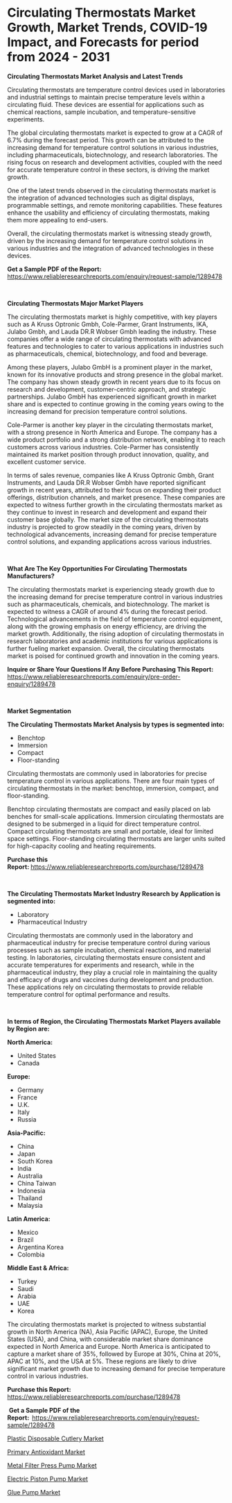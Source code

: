 <p><h1>Circulating Thermostats Market Growth, Market Trends, COVID-19 Impact, and Forecasts for period from 2024 - 2031</h1></p><p><strong>Circulating Thermostats Market Analysis and Latest Trends</strong></p>
<p><p>Circulating thermostats are temperature control devices used in laboratories and industrial settings to maintain precise temperature levels within a circulating fluid. These devices are essential for applications such as chemical reactions, sample incubation, and temperature-sensitive experiments.</p><p>The global circulating thermostats market is expected to grow at a CAGR of 6.7% during the forecast period. This growth can be attributed to the increasing demand for temperature control solutions in various industries, including pharmaceuticals, biotechnology, and research laboratories. The rising focus on research and development activities, coupled with the need for accurate temperature control in these sectors, is driving the market growth.</p><p>One of the latest trends observed in the circulating thermostats market is the integration of advanced technologies such as digital displays, programmable settings, and remote monitoring capabilities. These features enhance the usability and efficiency of circulating thermostats, making them more appealing to end-users.</p><p>Overall, the circulating thermostats market is witnessing steady growth, driven by the increasing demand for temperature control solutions in various industries and the integration of advanced technologies in these devices.</p></p>
<p><strong>Get a Sample PDF of the Report:&nbsp;</strong> <a href="https://www.reliableresearchreports.com/enquiry/request-sample/1289478">https://www.reliableresearchreports.com/enquiry/request-sample/1289478</a></p>
<p>&nbsp;</p>
<p><strong>Circulating Thermostats Major Market Players</strong></p>
<p><p>The circulating thermostats market is highly competitive, with key players such as A Kruss Optronic Gmbh, Cole-Parmer, Grant Instruments, IKA, Julabo Gmbh, and Lauda DR.R Wobser Gmbh leading the industry. These companies offer a wide range of circulating thermostats with advanced features and technologies to cater to various applications in industries such as pharmaceuticals, chemical, biotechnology, and food and beverage.</p><p>Among these players, Julabo GmbH is a prominent player in the market, known for its innovative products and strong presence in the global market. The company has shown steady growth in recent years due to its focus on research and development, customer-centric approach, and strategic partnerships. Julabo GmbH has experienced significant growth in market share and is expected to continue growing in the coming years owing to the increasing demand for precision temperature control solutions.</p><p>Cole-Parmer is another key player in the circulating thermostats market, with a strong presence in North America and Europe. The company has a wide product portfolio and a strong distribution network, enabling it to reach customers across various industries. Cole-Parmer has consistently maintained its market position through product innovation, quality, and excellent customer service.</p><p>In terms of sales revenue, companies like A Kruss Optronic Gmbh, Grant Instruments, and Lauda DR.R Wobser Gmbh have reported significant growth in recent years, attributed to their focus on expanding their product offerings, distribution channels, and market presence. These companies are expected to witness further growth in the circulating thermostats market as they continue to invest in research and development and expand their customer base globally. The market size of the circulating thermostats industry is projected to grow steadily in the coming years, driven by technological advancements, increasing demand for precise temperature control solutions, and expanding applications across various industries.</p></p>
<p>&nbsp;</p>
<p><strong>What Are The Key Opportunities For Circulating Thermostats Manufacturers?</strong></p>
<p><p>The circulating thermostats market is experiencing steady growth due to the increasing demand for precise temperature control in various industries such as pharmaceuticals, chemicals, and biotechnology. The market is expected to witness a CAGR of around 4% during the forecast period. Technological advancements in the field of temperature control equipment, along with the growing emphasis on energy efficiency, are driving the market growth. Additionally, the rising adoption of circulating thermostats in research laboratories and academic institutions for various applications is further fueling market expansion. Overall, the circulating thermostats market is poised for continued growth and innovation in the coming years.</p></p>
<p><strong>Inquire or Share Your Questions If Any Before Purchasing This Report:</strong> <a href="https://www.reliableresearchreports.com/enquiry/pre-order-enquiry/1289478">https://www.reliableresearchreports.com/enquiry/pre-order-enquiry/1289478</a></p>
<p>&nbsp;</p>
<p><strong>Market Segmentation</strong></p>
<p><strong>The Circulating Thermostats Market Analysis by types is segmented into:</strong></p>
<p><ul><li>Benchtop</li><li>Immersion</li><li>Compact</li><li>Floor-standing</li></ul></p>
<p><p>Circulating thermostats are commonly used in laboratories for precise temperature control in various applications. There are four main types of circulating thermostats in the market: benchtop, immersion, compact, and floor-standing. </p><p>Benchtop circulating thermostats are compact and easily placed on lab benches for small-scale applications. Immersion circulating thermostats are designed to be submerged in a liquid for direct temperature control. Compact circulating thermostats are small and portable, ideal for limited space settings. Floor-standing circulating thermostats are larger units suited for high-capacity cooling and heating requirements.</p></p>
<p><strong>Purchase this Report:&nbsp;</strong><a href="https://www.reliableresearchreports.com/purchase/1289478">https://www.reliableresearchreports.com/purchase/1289478</a></p>
<p>&nbsp;</p>
<p><strong>The Circulating Thermostats Market Industry Research by Application is segmented into:</strong></p>
<p><ul><li>Laboratory</li><li>Pharmaceutical Industry</li></ul></p>
<p><p>Circulating thermostats are commonly used in the laboratory and pharmaceutical industry for precise temperature control during various processes such as sample incubation, chemical reactions, and material testing. In laboratories, circulating thermostats ensure consistent and accurate temperatures for experiments and research, while in the pharmaceutical industry, they play a crucial role in maintaining the quality and efficacy of drugs and vaccines during development and production. These applications rely on circulating thermostats to provide reliable temperature control for optimal performance and results.</p></p>
<p>&nbsp;</p>
<p><strong>In terms of Region, the Circulating Thermostats Market Players available by Region are:</strong></p>
<p>
    <p> <strong> North America: </strong>
        <ul>
            <li>United States</li>
            <li>Canada</li>
        </ul>
        </p> 
    <p> <strong> Europe: </strong>
        <ul>
            <li>Germany</li>
            <li>France</li>
            <li>U.K.</li>
            <li>Italy</li>
            <li>Russia</li>
        </ul>
        </p> 
    <p> <strong> Asia-Pacific: </strong>
        <ul>
            <li>China</li>
            <li>Japan</li>
            <li>South Korea</li>
            <li>India</li>
            <li>Australia</li>
            <li>China Taiwan</li>
            <li>Indonesia</li>
            <li>Thailand</li>
            <li>Malaysia</li>
        </ul>
        </p> 
    <p> <strong> Latin America: </strong>
        <ul>
            <li>Mexico</li>
            <li>Brazil</li>
            <li>Argentina Korea</li>
            <li>Colombia</li>
        </ul>
        </p> 
    <p> <strong> Middle East & Africa: </strong>
        <ul>
            <li>Turkey</li>
            <li>Saudi</li>
            <li>Arabia</li>
            <li>UAE</li>
            <li>Korea</li>
        </ul>
    </p>
    </p>
<p><p>The circulating thermostats market is projected to witness substantial growth in North America (NA), Asia Pacific (APAC), Europe, the United States (USA), and China, with considerable market share dominance expected in North America and Europe. North America is anticipated to capture a market share of 35%, followed by Europe at 30%, China at 20%, APAC at 10%, and the USA at 5%. These regions are likely to drive significant market growth due to increasing demand for precise temperature control in various industries.</p></p>
<p><strong>Purchase this Report: </strong><a href="https://www.reliableresearchreports.com/purchase/1289478">https://www.reliableresearchreports.com/purchase/1289478</a></p>
<p>&nbsp;<strong>Get a Sample PDF of the Report:&nbsp;&nbsp;</strong><a href="https://www.reliableresearchreports.com/enquiry/request-sample/1289478">https://www.reliableresearchreports.com/enquiry/request-sample/1289478</a></p>
<p><strong></strong></p>
<p><p><a href="https://view.publitas.com/reportprime-1/plastic-disposable-cutlery-market-provides-a-comprehensive-analysis-including-a-macro-overview-of-the-market-as-well-as-micro-details-such-as-market-size-and-competitive-landscape/">Plastic Disposable Cutlery Market</a></p><p><a href="https://view.publitas.com/reportprime-1/primary-antioxidant-market-size-market-trends-and-growth-outlook-forecasted-for-period-from-2024-to-2031/">Primary Antioxidant Market</a></p><p><a href="https://ivy-potential-64b.notion.site/Metal-Filter-Press-Pump-Market-Growth-Market-Trends-COVID-19-Impact-and-Forecasts-for-period-from-495e1ca2c8ab419eadfe4be013294830">Metal Filter Press Pump Market</a></p><p><a href="https://nifty-kite-d51.notion.site/Electric-Piston-Pump-Market-Provides-a-Comprehensive-Analysis-Including-a-Macro-Overview-of-the-Mark-c7c432d3e3e745fe864616d1429f8ee1">Electric Piston Pump Market</a></p><p><a href="https://five-trouble-98a.notion.site/Glue-Pump-Market-A-Comprehensive-Report-of-its-Market-Share-Growth-Trends-2024-2031-1b9f95e17b6242aea4ecf7f97b2a6b79">Glue Pump Market</a></p></p>